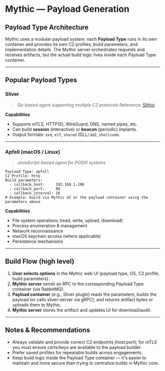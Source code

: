 
# Mythic — Payload Generation

## Payload Type Architecture

Mythic uses a modular payload system: each **Payload Type** runs in its own container and provides its own C2 profiles, build parameters, and implementation details. The Mythic server orchestrates requests and receives artifacts, but the actual build logic lives inside each Payload Type container.

---

## Popular Payload Types

### Sliver

> *Go-based agent supporting multiple C2 protocols*
Reference: [Slithic](https://github.com/papcaii2004/slithic)

**Capabilities**

* Supports mTLS, HTTP(S), WireGuard, DNS, named pipes, etc.
* Can build **session** (interactive) or **beacon** (periodic) implants.
* Output formats: `exe`, `elf`, `shared` (DLL/.so), `shellcode`.

---

### Apfell (macOS / Linux)

> *JavaScript-based agent for POSIX systems*

```text
Payload Type: apfell
C2 Profile: http
Build parameters:
  - callback_host:     192.168.1.100
  - callback_port:     80
  - callback_interval: 10
# Example: build via Mythic UI or the payload container using the parameters above
```

**Capabilities**

* File system operations (read, write, upload, download)
* Process enumeration & management
* Network reconnaissance
* macOS keychain access (where applicable)
* Persistence mechanisms

---

## Build Flow (high level)

1. **User selects options** in the Mythic web UI (payload type, OS, C2 profile, build parameters).
2. **Mythic server** sends an RPC to the corresponding Payload Type container (via RabbitMQ).
3. **Payload container** (e.g., Sliver plugin) reads the parameters, builds the payload (or calls sliver-server via gRPC), and returns artifact bytes or uploads them to Mythic.
4. **Mythic server** stores the artifact and updates UI for download/audit.

---

## Notes & Recommendations

* Always validate and provide correct C2 endpoints (host:port); for mTLS you must ensure certs/keys are available to the payload builder.
* Prefer saved profiles for repeatable builds across engagements.
* Keep build logic inside the Payload Type container — it's easier to maintain and more secure than trying to centralize builds in Mythic core.